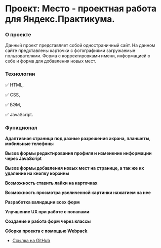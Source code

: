 # Проект: Место - проектная работа для Яндекс.Практикума.

### О проекте

Данный проект представляет собой одностраничный сайт.
На данном сайте представлены карточки с фотографиями загружаемые пользователями.
Форма с корректировками имени, информацией о себе и форма для добавления новых мест.

### Технологии

:white_check_mark: HTML,  

:white_check_mark: CSS,  

:white_check_mark: БЭМ,  

:white_check_mark: JavaScript.

### Функционал

**Адаптивная страница под разные разрешения экрана, планшеты, мобильные телефоны**  

**Вызов формы редактирования профиля и изменение информации через JavaScript**  

**Вызов формы добавления новых мест на странице, а так же их удаление на кнопку корзины**  

**Возможность ставить лайки на карточках**  

**Возможность просмотра увеличенной картинки нажатием на нее**  

**Разработка валидации всех форм**  

**Улучшение UX при работе с попапами**  

**Создание и работа форм через классы**  

**Сборка проекта с помощью Webpack**  



* [Ссылка на GitHub](https://nastykovalchuk.github.io/mesto.github.io/)  
